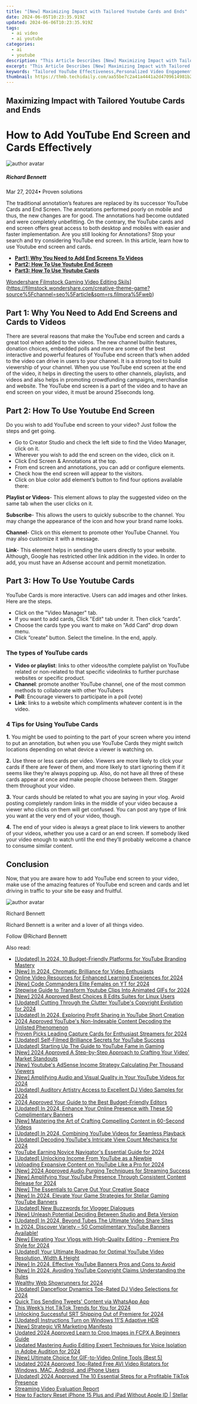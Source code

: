 ```yaml
---
title: "[New] Maximizing Impact with Tailored Youtube Cards and Ends"
date: 2024-06-05T10:23:35.919Z
updated: 2024-06-06T10:23:35.919Z
tags:
  - ai video
  - ai youtube
categories:
  - ai
  - youtube
description: "This Article Describes [New] Maximizing Impact with Tailored Youtube Cards and Ends"
excerpt: "This Article Describes [New] Maximizing Impact with Tailored Youtube Cards and Ends"
keywords: "Tailored YouTube Effectiveness,Personalized Video Engagement,Custom Youtube Card Strategy,Enhanced Content Reach,Targeted Video Optimization,Impactful CTA on Videos,Ends Boosting Techniques"
thumbnail: https://thmb.techidaily.com/aa55be7c2a41a4441a2d4709614981b2cbcf720fe14a850d289619ed36f925a3.png
---
```


## Maximizing Impact with Tailored Youtube Cards and Ends

# How to Add YouTube End Screen and Cards Effectively

![author avatar](https://images.wondershare.com/filmora/article-images/richard-bennett.jpg)

##### Richard Bennett

 Mar 27, 2024• Proven solutions

The traditional annotation’s features are replaced by its successor YouTube Cards and End Screen. The annotations performed poorly on mobile and thus, the new changes are for good. The annotations had become outdated and were completely unbefitting. On the contrary, the YouTube cards and end screen offers great access to both desktop and mobiles with easier and faster implementation. Are you still looking for Annotations? Stop your search and try considering YouTube end screen. In this article, learn how to use Youtube end screen and cards.

* [**Part1: Why You Need to Add End Screens To Videos**](#part1)
* [**Part2: How To Use Youtube End Screen**](#part2)
* [**Part3: How To Use Youtube Cards**](#part3)

[Wondershare Filmstock Gaming Video Editing Skils](https://images.wondershare.com/filmora/article-images/learn-gaming-video-editing-skills-banner.png)](https://filmstock.wondershare.com/creative-theme-game?source%5Fchannel=seo%5Farticle&spm=rs.filmora%5Fweb)

## Part 1: Why You Need to Add End Screens and Cards to Videos

There are several reasons that make the YouTube end screen and cards a great tool when added to the videos. The new channel builtin features, donation choices, embedded polls and more are some of the best interactive and powerful features of YouTube end screen that’s when added to the video can drive in users to your channel. It is a strong tool to build viewership of your channel. When you use YouTube end screen at the end of the video, it helps in directing the users to other channels, playlists, and videos and also helps in promoting crowdfunding campaigns, merchandise and website. The YouTube end screen is a part of the video and to have an end screen on your video, it must be around 25seconds long.

## Part 2: How To Use Youtube End Screen

Do you wish to add YouTube end screen to your video? Just follow the steps and get going.

* Go to Creator Studio and check the left side to find the Video Manager, click on it.
* Wherever you wish to add the end screen on the video, click on it.
* Click End Screen & Annotations at the top.
* From end screen and annotations, you can add or configure elements.
* Check how the end screen will appear to the visitors.
* Click on blue color add element’s button to find four options available there:

**Playlist or Videos**\- This element allows to play the suggested video on the same tab when the user clicks on it.

**Subscribe**\- This allows the users to quickly subscribe to the channel. You may change the appearance of the icon and how your brand name looks.

**Channel**\- Click on this element to promote other YouTube Channel. You may also customize it with a message.

**Link**\- This element helps in sending the users directly to your website. Although, Google has restricted other link addition in the video. In order to add, you must have an Adsense account and permit monetization.

## Part 3: How To Use Youtube Cards

YouTube Cards is more interactive. Users can add images and other linkes. Here are the steps.

* Click on the "Video Manager" tab.
* If you want to add cards, Click "Edit" tab under it. Then click “cards”.
* Choose the cards type you want to make on "Add Card" drop down menu.
* Click “create” button. Select the timeline. In the end, apply.

### The types of YouTube cards

* **Video or playlist**: links to other videos/the complete palylist on YouTube related or non-related to that specific videolinks to further purchase websites or specific product.
* **Channel**: promote another YouTube channel, one of the most common methods to collaborate with other YouTubers
* **Poll**: Encourage viewers to participate in a poll (vote)
* **Link**: links to a website which compliments whatever content is in the video.

### 4 Tips for Using YouTube Cards

**1\.** You might be used to pointing to the part of your screen where you intend to put an annotation, but when you use YouTube Cards they might switch locations depending on what device a viewer is watching on.

**2.** Use three or less cards per video. Viewers are more likely to click your cards if there are fewer of them, and more likely to start ignoring them if it seems like they’re always popping up. Also, do not have all three of these cards appear at once and make people choose between them. Stagger them throughout your video.

**3.** Your cards should be related to what you are saying in your vlog. Avoid posting completely random links in the middle of your video because a viewer who clicks on them will get confused. You can post any type of link you want at the very end of your video, though.

 **4.** The end of your video is always a great place to link viewers to another of your videos, whether you use a card or an end screen. If somebody liked your video enough to watch until the end they’ll probably welcome a chance to consume similar content.

## Conclusion

Now, that you are aware how to add YouTube end screen to your video, make use of the amazing features of YouTube end screen and cards and let driving in traffic to your site be easy and fruitful.

![author avatar](https://images.wondershare.com/filmora/article-images/richard-bennett.jpg)

Richard Bennett

Richard Bennett is a writer and a lover of all things video.

Follow @Richard Bennett

<span class="atpl-alsoreadstyle">Also read:</span>
<div><ul>
<li><a href="https://facebook-video-footage.techidaily.com/updated-in-2024-10-budget-friendly-platforms-for-youtube-branding-mastery/"><u>[Updated] In 2024, 10 Budget-Friendly Platforms for YouTube Branding Mastery</u></a></li>
<li><a href="https://facebook-video-footage.techidaily.com/new-in-2024-chromatic-brilliance-for-video-enthusiasts/"><u>[New] In 2024, Chromatic Brilliance for Video Enthusiasts</u></a></li>
<li><a href="https://facebook-video-footage.techidaily.com/online-video-resources-for-enhanced-learning-experiences-for-2024/"><u>Online Video Resources for Enhanced Learning Experiences for 2024</u></a></li>
<li><a href="https://facebook-video-footage.techidaily.com/new-code-commanders-elite-females-on-yt-for-2024/"><u>[New] Code Commanders  Elite Females on YT for 2024</u></a></li>
<li><a href="https://facebook-video-footage.techidaily.com/stepwise-guide-to-transform-youtube-clips-into-animated-gifs-for-2024/"><u>Stepwise Guide to Transform Youtube Clips Into Animated GIFs for 2024</u></a></li>
<li><a href="https://facebook-video-footage.techidaily.com/new-2024-approved-best-choices-8-edits-suites-for-linux-users/"><u>[New] 2024 Approved  Best Choices  8 Edits Suites for Linux Users</u></a></li>
<li><a href="https://facebook-video-footage.techidaily.com/updated-cutting-through-the-clutter-youtubes-copyright-evolution-for-2024/"><u>[Updated] Cutting Through the Clutter  YouTube's Copyright Evolution for 2024</u></a></li>
<li><a href="https://facebook-video-footage.techidaily.com/updated-in-2024-exploring-profit-sharing-in-youtube-short-creation/"><u>[Updated] In 2024, Exploring Profit Sharing in YouTube Short Creation</u></a></li>
<li><a href="https://facebook-video-footage.techidaily.com/2024-approved-youtubes-non-indexable-content-decoding-the-unlisted-phenomenon/"><u>2024 Approved  YouTube's Non-Indexable Content  Decoding the Unlisted Phenomenon</u></a></li>
<li><a href="https://facebook-video-footage.techidaily.com/proven-picks-leading-capture-cards-for-enthusiast-streamers-for-2024/"><u>Proven Picks  Leading Capture Cards for Enthusiast Streamers for 2024</u></a></li>
<li><a href="https://facebook-video-footage.techidaily.com/updated-self-filmed-brilliance-secrets-for-youtube-success/"><u>[Updated] Self-Filmed Brilliance  Secrets for YouTube Success</u></a></li>
<li><a href="https://facebook-video-footage.techidaily.com/updated-starting-up-the-guide-to-youtube-fame-in-gaming/"><u>[Updated] Starting Up  The Guide to YouTube Fame in Gaming</u></a></li>
<li><a href="https://facebook-video-footage.techidaily.com/new-2024-approved-a-step-by-step-approach-to-crafting-your-video-market-standouts/"><u>[New] 2024 Approved  A Step-by-Step Approach to Crafting Your Video' Market Standouts</u></a></li>
<li><a href="https://facebook-video-footage.techidaily.com/new-youtubes-adsense-income-strategy-calculating-per-thousand-viewers/"><u>[New] Youtube's AdSense Income Strategy  Calculating Per Thousand Viewers</u></a></li>
<li><a href="https://facebook-video-footage.techidaily.com/new-amplifying-audio-and-visual-quality-in-your-youtube-videos-for-2024/"><u>[New] Amplifying Audio and Visual Quality in Your YouTube Videos for 2024</u></a></li>
<li><a href="https://facebook-video-footage.techidaily.com/updated-auditory-artistry-access-to-excellent-dj-video-samples-for-2024/"><u>[Updated] Auditory Artistry  Access to Excellent DJ Video Samples for 2024</u></a></li>
<li><a href="https://facebook-video-footage.techidaily.com/2024-approved-your-guide-to-the-best-budget-friendly-editors/"><u>2024 Approved  Your Guide to the Best Budget-Friendly Editors</u></a></li>
<li><a href="https://facebook-video-footage.techidaily.com/updated-in-2024-enhance-your-online-presence-with-these-50-complimentary-banners/"><u>[Updated] In 2024, Enhance Your Online Presence with These 50 Complimentary Banners</u></a></li>
<li><a href="https://facebook-video-footage.techidaily.com/new-mastering-the-art-of-crafting-compelling-content-in-60-second-videos/"><u>[New] Mastering the Art of Crafting Compelling Content in 60-Second Videos</u></a></li>
<li><a href="https://facebook-video-footage.techidaily.com/updated-in-2024-combining-youtube-videos-for-seamless-playback/"><u>[Updated] In 2024, Combining YouTube Videos for Seamless Playback</u></a></li>
<li><a href="https://facebook-video-footage.techidaily.com/updated-decoding-youtubes-intricate-view-count-mechanics-for-2024/"><u>[Updated] Decoding YouTube's Intricate View Count Mechanics for 2024</u></a></li>
<li><a href="https://facebook-video-footage.techidaily.com/youtube-earning-novice-navigators-essential-guide-for-2024/"><u>YouTube Earning  Novice Navigator's Essential Guide for 2024</u></a></li>
<li><a href="https://facebook-video-footage.techidaily.com/updated-unlocking-income-from-youtube-as-a-newbie/"><u>[Updated] Unlocking Income From YouTube as a Newbie</u></a></li>
<li><a href="https://facebook-video-footage.techidaily.com/uploading-expansive-content-on-youtube-like-a-pro-for-2024/"><u>Uploading Expansive Content on YouTube Like a Pro for 2024</u></a></li>
<li><a href="https://facebook-video-footage.techidaily.com/new-2024-approved-audio-purging-techniques-for-streaming-success/"><u>[New] 2024 Approved  Audio Purging Techniques for Streaming Success</u></a></li>
<li><a href="https://facebook-video-footage.techidaily.com/new-amplifying-your-youtube-presence-through-consistent-content-release-for-2024/"><u>[New] Amplifying Your YouTube Presence Through Consistent Content Release for 2024</u></a></li>
<li><a href="https://facebook-video-footage.techidaily.com/new-the-essentials-to-carve-out-your-creative-space/"><u>[New] The Essentials to Carve Out Your Creative Space</u></a></li>
<li><a href="https://facebook-video-footage.techidaily.com/new-in-2024-elevate-your-game-strategies-for-stellar-gaming-youtube-banners/"><u>[New] In 2024, Elevate Your Game  Strategies for Stellar Gaming YouTube Banners</u></a></li>
<li><a href="https://facebook-video-footage.techidaily.com/updated-new-buzzwords-for-vlogger-dialogues/"><u>[Updated] New Buzzwords for Vlogger Dialogues</u></a></li>
<li><a href="https://facebook-video-footage.techidaily.com/new-unleash-potential-deciding-between-studio-and-beta-version/"><u>[New] Unleash Potential  Deciding Between Studio and Beta Version</u></a></li>
<li><a href="https://facebook-video-footage.techidaily.com/updated-in-2024-beyond-tubes-the-ultimate-video-share-sites/"><u>[Updated] In 2024, Beyond Tubes  The Ultimate Video Share Sites</u></a></li>
<li><a href="https://facebook-video-footage.techidaily.com/in-2024-discover-variety-50-complimentary-youtube-banners-available/"><u>In 2024, Discover Variety – 50 Complimentary YouTube Banners Available!</u></a></li>
<li><a href="https://facebook-video-footage.techidaily.com/new-elevating-your-vlogs-with-high-quality-editing-premiere-pro-style-for-2024/"><u>[New] Elevating Your Vlogs with High-Quality Editing - Premiere Pro Style for 2024</u></a></li>
<li><a href="https://facebook-video-footage.techidaily.com/updated-your-ultimate-roadmap-for-optimal-youtube-video-resolution-width-and-height/"><u>[Updated] Your Ultimate Roadmap for Optimal YouTube Video Resolution, Width & Height</u></a></li>
<li><a href="https://facebook-video-footage.techidaily.com/new-in-2024-effective-youtube-banners-pros-and-cons-to-avoid/"><u>[New] In 2024, Effective YouTube Banners  Pros and Cons to Avoid</u></a></li>
<li><a href="https://facebook-video-footage.techidaily.com/new-in-2024-avoiding-youtube-copyright-claims-understanding-the-rules/"><u>[New] In 2024, Avoiding YouTube Copyright Claims  Understanding the Rules</u></a></li>
<li><a href="https://facebook-video-footage.techidaily.com/wealthy-web-showrunners-for-2024/"><u>Wealthy Web Showrunners for 2024</u></a></li>
<li><a href="https://facebook-video-footage.techidaily.com/updated-dancefloor-dynamics-top-rated-dj-video-selections-for-2024/"><u>[Updated] Dancefloor Dynamics  Top-Rated DJ Video Selections for 2024</u></a></li>
<li><a href="https://twitter-videos.techidaily.com/quick-tips-sending-tweets-content-via-whatsapp-app/"><u>Quick Tips  Sending Tweets' Content via WhatsApp App</u></a></li>
<li><a href="https://tiktok-clips.techidaily.com/this-weeks-hot-tiktok-trends-for-you-for-2024/"><u>This Week’s Hot TikTok Trends for You for 2024</u></a></li>
<li><a href="https://some-skills.techidaily.com/unlocking-successful-srt-shipping-out-of-premiere-for-2024/"><u>Unlocking Successful SRT Shipping Out of Premiere for 2024</u></a></li>
<li><a href="https://extra-guidance.techidaily.com/updated-instructions-turn-on-windows-11s-adaptive-hdr/"><u>[Updated] Instructions  Turn on Windows 11'S Adaptive HDR</u></a></li>
<li><a href="https://some-skills.techidaily.com/new-strategic-vr-marketing-manifesto/"><u>[New] Strategic VR Marketing Manifesto</u></a></li>
<li><a href="https://smart-video-editing.techidaily.com/updated-2024-approved-learn-to-crop-images-in-fcpx-a-beginners-guide/"><u>Updated 2024 Approved Learn to Crop Images in FCPX A Beginners Guide</u></a></li>
<li><a href="https://audio-shaping.techidaily.com/updated-mastering-audio-editing-expert-techniques-for-voice-isolation-in-adobe-audition-for-2024/"><u>Updated Mastering Audio Editing Expert Techniques for Voice Isolation in Adobe Audition for 2024</u></a></li>
<li><a href="https://some-approaches.techidaily.com/new-ultimate-choice-for-gif-to-video-online-tools-best-5/"><u>[New] Ultimate Choice for GIF-to-Video Online Tools (Best 5)</u></a></li>
<li><a href="https://video-content-creator.techidaily.com/updated-2024-approved-top-rated-free-avi-video-rotators-for-windows-mac-android-and-iphone-users/"><u>Updated 2024 Approved Top-Rated Free AVI Video Rotators for Windows, MAC, Android, and iPhone Users</u></a></li>
<li><a href="https://tiktok-videos.techidaily.com/updated-2024-approved-the-10-essential-steps-for-a-profitable-tiktok-presence/"><u>[Updated] 2024 Approved  The 10 Essential Steps for a Profitable TikTok Presence</u></a></li>
<li><a href="https://extra-lessons.techidaily.com/streaming-video-evaluation-report/"><u>Streaming Video Evaluation Report</u></a></li>
<li><a href="https://blog-min.techidaily.com/how-to-factory-reset-iphone-15-plus-and-ipad-without-apple-id-stellar-by-stellar-data-recovery-ios-iphone-data-recovery/"><u>How to Factory Reset iPhone 15 Plus and iPad Without Apple ID | Stellar</u></a></li>
</ul></div>

<ins class="adsbygoogle"
      style="display:block"
      data-ad-client="ca-pub-7571918770474297"
      data-ad-slot="8358498916"
      data-ad-format="auto"
      data-full-width-responsive="true"></ins>